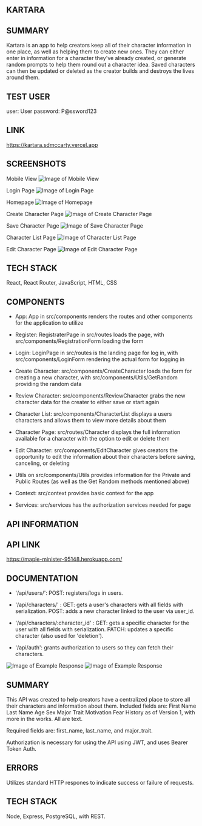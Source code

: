 ## KARTARA

## SUMMARY

Kartara is an app to help creators keep all of their character information in one place, as well as helping them to create new ones. They can either enter in information for a character they've already created, or generate random prompts to help them round out a character idea. Saved characters can then be updated or deleted as the creator builds and destroys the lives around them.

## TEST USER

user: User
password: P@ssword123

## LINK

https://kartara.sdmccarty.vercel.app

## SCREENSHOTS

Mobile View
![Image of Mobile View](docs/MobileView.png)

Login Page
![Image of Login Page](docs/Login.png)

Homepage
![Image of Homepage](docs/Homepage.png)

Create Character Page
![Image of Create Character Page](docs/CreateCharacter.png)

Save Character Page
![Image of Save Character Page](docs/SaveCharacter.png)

Character List Page
![Image of Character List Page](docs/CharacterList.png)

Edit Character Page
![Image of Edit Character Page](docs/EditCharacter.png)

## TECH STACK

React, React Router, JavaScript, HTML, CSS

## COMPONENTS

* App: App in src/components renders the routes and other components for the application to utilize

* Register: RegistraterPage in src/routes loads the page, with src/components/RegistrationForm loading the form

* Login: LoginPage in src/routes is the landing page for log in, with src/components/LoginForm rendering the actual form for logging in

* Create Character: src/components/CreateCharacter loads the form for creating a new character, with src/components/Utils/GetRandom providing the random data

* Review Character: src/components/ReviewCharacter grabs the new character data for the creater to either save or start again

* Character List: src/components/CharacterList displays a users characters and allows them to view more details about them

* Character Page: src/routes/Character displays the full information available for a character with the option to edit or delete them

* Edit Character: src/components/EditCharacter gives creators the opportunity to edit the information about their characters before saving, canceling, or deleting

* Utils on src/components/Utils provides information for the Private and Public Routes (as well as the Get Random methods mentioned above)

* Context: src/context provides basic context for the app

* Services: src/services has the authorization services needed for page

## API INFORMATION

## API LINK

https://maple-minister-95148.herokuapp.com/

## DOCUMENTATION

* '/api/users/':
    POST: registers/logs in users.

* '/api/characters/' :
    GET: gets a user's characters with all fields with serialization.
    POST: adds a new character linked to the user via user_id.

* '/api/characters/:character_id' :
    GET: gets a specific character for the user with all fields with serialization.
    PATCH: updates a specific character (also used for 'deletion').

* '/api/auth': grants authorization to users so they can fetch their characters.

![Image of Example Response](docs/Example001.png)
![Image of Example Response](docs/Example002.png)

## SUMMARY

This API was created to help creators have a centralized place to store all their characters and information about them. Included fields are:
  First Name
  Last Name
  Age
  Sex
  Major Trait
  Motivation
  Fear
  History
as of Version 1, with more in the works. All are text.

Required fields are: first_name, last_name, and major_trait.

Authorization is necessary for using the API using JWT, and uses Bearer Token Auth.

## ERRORS

Utilizes standard HTTP respones to indicate success or failure of requests.

## TECH STACK

Node, Express, PostgreSQL, with REST.